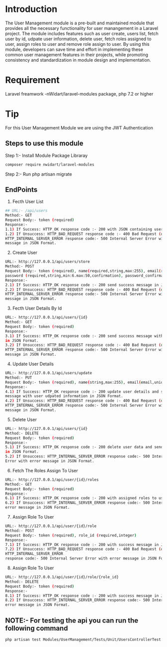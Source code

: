 # Introduction

The User Management module is a pre-built and maintained module that provides all the necessary functionality for user manangement in a Laravel project. The module includes features such as user create, users list, fetch user by id, udpate user information, delete user, fetch roles assigned to user, assign roles to user and remove role assign to user. By using this module, developers can save time and effort in implementing these common user management features in their projects, while promoting consistency and standardization in module design and implementation.


# Requirement

Laravel freamwork -nWidart/laravel-modules package, php 7.2 or higher

# Tip
For this User Management Module we are using the JWT Authentication 

## Steps to use this module


Step 1:- Install Module Package Libraray


```bash
composer require nwidart/laravel-modules
```

Step 2:- Run php artisan migrate



## EndPoints


1) Fecth User List

```bash
## URL:- /api/users
Method:- GET
Request Body:- token (required)
Response:- 
1.1) If Success: HTTP_OK response code :- 200 with JSON containing users list.
1.2) If Unsuccess: HTTP_BAD_REQUEST response code :- 400 Bad Request (or) 
HTTP_INTERNAL_SERVER_ERROR response code:- 500 Internal Server Error with error
message in JSON Format.
```

2) Create User

```bash
URL:- http://127.0.0.1/api/users/store
Method:- POST
Request Body:- token (required), name(required,string,max:255), email(required,email,unique),
password (required,string,min:6.max:50,confirmation), password_confirmation (same as password).
Response:- 
2.1) If Success: HTTP_OK response code :- 200 send success message in JSON Format.
2.2) If Unsuccess: HTTP_BAD_REQUEST response code :- 400 Bad Request (or) 
HTTP_INTERNAL_SERVER_ERROR response code:- 500 Internal Server Error with error
message in JSON Format.
```


3) Fecth User Details By Id

```bash
URL:- http://127.0.0.1/api/users/{id}
Method:- GET
Request Body:- token (required)
Response:- 
3.1) If Success: HTTP_OK response code :- 200 send success message with user information
in JSON Format.
3.2) If Unsuccess: HTTP_BAD_REQUEST response code :- 400 Bad Request (or) 
HTTP_INTERNAL_SERVER_ERROR response code:- 500 Internal Server Error with error 
message in JSON Format.
```


4) Update User Details

```bash
URL:- http://127.0.0.1/api/users/update
Method:- PUT
Request Body:- token (required), name(string,max:255), email(email,unique)
Response:- 
4.1) If Success: HTTP_OK response code :- 200 update user details and send success 
message with user udpated information in JSON Format.
4.2) If Unsuccess: HTTP_BAD_REQUEST response code :- 400 Bad Request (or) 
HTTP_INTERNAL_SERVER_ERROR response code:- 500 Internal Server Error with error
message in JSON Format.
```


5) Delete User

```bash
URL:- http://127.0.0.1/api/users/{id}
Method:- DELETE
Request Body:- token (required)
Response:- 
5.1) If Success: HTTP_OK response code :- 200 delete user data and send success message
in JSON Format.
5.2) If Unsuccess: HTTP_INTERNAL_SERVER_ERROR response code:- 500 Internal Server
Error with error message in JSON Format.
```


6) Fetch The Roles Assign To User

```bash
URL:- http://127.0.0.1/api/user/{id}/roles
Method:- GET
Request Body:- token (required)
Response:- 
6.1) If Success: HTTP_OK response code :- 200 with assigned roles to user in JSON Format.
6.2) If Unsuccess: HTTP_INTERNAL_SERVER_ERROR response code:- 500 Internal Server Error with
error message in JSON Format.
```


7) Assign Role To User

```bash
URL:- http://127.0.0.1/api/user/{id}/role
Method:- POST
Request Body:- token (required), role_id (required,integer)
Response:- 
7.1) If Success: HTTP_OK response code :- 200 with success message in JSON Format.
7.2) If Unsuccess: HTTP_BAD_REQUEST response code :- 400 Bad Request (or) 
HTTP_INTERNAL_SERVER_ERROR
response code:- 500 Internal Server Error with error message in JSON Format.
```


8) Assign Role To User

```bash
URL:- http://127.0.0.1/api/user/{id}/role/{role_id}
Method:- DELETE
Request Body:- token (required)
Response:- 
8.1) If Success: HTTP_OK response code :- 200 with success message in JSON Format.
8.2) If Unsuccess: HTTP_INTERNAL_SERVER_ERROR response code:- 500 Internal Server Error with
error message in JSON Format.
```

## NOTE:- For testing the api you can run the following command


```bash
php artisan test Modules/UserManagement/Tests/Unit/UsersControllerTest.php
```
